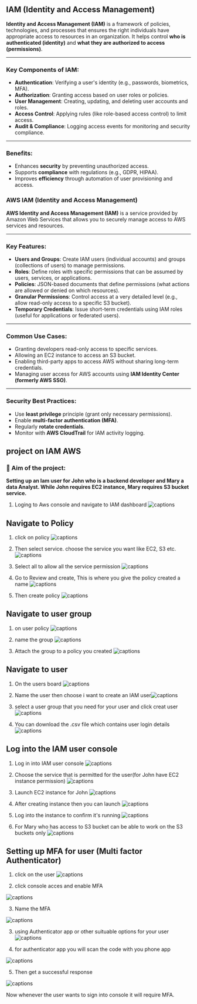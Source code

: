 ## IAM (Identity and Access Management)

**Identity and Access Management (IAM)** is a framework of policies, technologies, and processes that ensures the right individuals have appropriate access to resources in an organization. It helps control **who is authenticated (identity)** and **what they are authorized to access (permissions)**.

---

### **Key Components of IAM:**

* **Authentication**: Verifying a user's identity (e.g., passwords, biometrics, MFA).
* **Authorization**: Granting access based on user roles or policies.
* **User Management**: Creating, updating, and deleting user accounts and roles.
* **Access Control**: Applying rules (like role-based access control) to limit access.
* **Audit & Compliance**: Logging access events for monitoring and security compliance.

---

### **Benefits:**

* Enhances **security** by preventing unauthorized access.
* Supports **compliance** with regulations (e.g., GDPR, HIPAA).
* Improves **efficiency** through automation of user provisioning and access.



### **AWS IAM (Identity and Access Management)**

**AWS Identity and Access Management (IAM)** is a service provided by Amazon Web Services that allows you to securely manage access to AWS services and resources.

---

### **Key Features:**

* **Users and Groups**: Create IAM users (individual accounts) and groups (collections of users) to manage permissions.
* **Roles**: Define roles with specific permissions that can be assumed by users, services, or applications.
* **Policies**: JSON-based documents that define permissions (what actions are allowed or denied on which resources).
* **Granular Permissions**: Control access at a very detailed level (e.g., allow read-only access to a specific S3 bucket).
* **Temporary Credentials**: Issue short-term credentials using IAM roles (useful for applications or federated users).

---

### **Common Use Cases:**

* Granting developers read-only access to specific services.
* Allowing an EC2 instance to access an S3 bucket.
* Enabling third-party apps to access AWS without sharing long-term credentials.
* Managing user access for AWS accounts using **IAM Identity Center (formerly AWS SSO)**.

---

### **Security Best Practices:**

* Use **least privilege** principle (grant only necessary permissions).
* Enable **multi-factor authentication (MFA)**.
* Regularly **rotate credentials**.
* Monitor with **AWS CloudTrail** for IAM activity logging.

## project on IAM AWS
### 📌 Aim of the project:
**Setting up an Iam user for John who is a backend developer and Mary a data Analyst. While John requires EC2 instance, Mary requires S3 bucket service.**

1. Loging to Aws console and navigate to IAM dashboard
![captions](img/1.%20IAM%20dashboard.jpg)

## Navigate to Policy
1. click on policy
![captions](img/2.%20create%20policy.jpg)
2. Then select service. choose the service you want like EC2, S3 etc.
![captions](img/3.%20select%20EC2.jpg)
3. Select all to allow all the service permission
![captions](img/4.%20permission%20of%20EC2%20services.jpg)
4. Go to Review and create, This is where you give the policy created a name
![captions](img/6.%20Reviews%20and%20create.jpg)

5. Then create policy 
![captions](img/7.%20create%20policy.jpg)

## Navigate to user group
1. on user policy
 ![captions](img/8.%20user%20group.jpg)

2. name the group
 ![captions](img/9.%20Name%20group.jpg)

 3. Attach the group to a policy you created
  ![captions](img/10.%20Attach%20permisiion%20of%20developers.jpg)
## Navigate to user
  1. On the users board
  ![captions](img/11.%20create%20a%20user.jpg)

2. Name the user then choose i want to create an IAM user![captions](img/12.%20create%20user%20name%20John.jpg)

3. select a user group that you need for your user and click creat user
![captions](img/13.%20add%20user%20to%20group.jpg)

4. You can download the .csv file which contains user login details
![captions](img/15.%20download%20user%20%20file.jpg)

## Log into the IAM user console

1. Log in into IAM user console
![captions](img/26.%20Mary%20login.jpg)

2. Choose the service that is permitted for the user(for John have EC2 instance permission)
![captions](img/20.%20Ec2%20dashboard.jpg)

3. Launch EC2 instance for John
![captions](img/21.%20creating%20Ec2%20instance%20for%20john.jpg)

4. After creating instance then you can launch ![captions](img/23.%20launch%20instance%20john.jpg)

5. Log into the instance to confirm it's running ![captions](img/25.%20successful%20login%20ec2.jpg)

6. For Mary who has access to S3 bucket can be able to work on the S3 buckets only
![captions](img/29.%20succesfully%20delete%20s3.jpg)

## Setting up MFA for user (Multi factor Authenticator)

1. click on the user
![captions](img/30.%20user%20john.jpg)

2. click console acces and enable MFA

![captions](img/32.%20enable%20mfa.jpg)

3. Name the MFA

![captions](img/33.%20John%20Mfa.jpg)

3. using Authenticator app or other suituable options for your user
![captions](img/34.%20authenticator%20app.jpg)

4. for authenticator app you will scan the code with you phone app

![captions](img/35.%20scan%20code.jpg)

5. Then get a successful response

![captions](img/36.%20successful%20mfa.jpg)

Now whenever the user wants to sign into console it will require MFA.